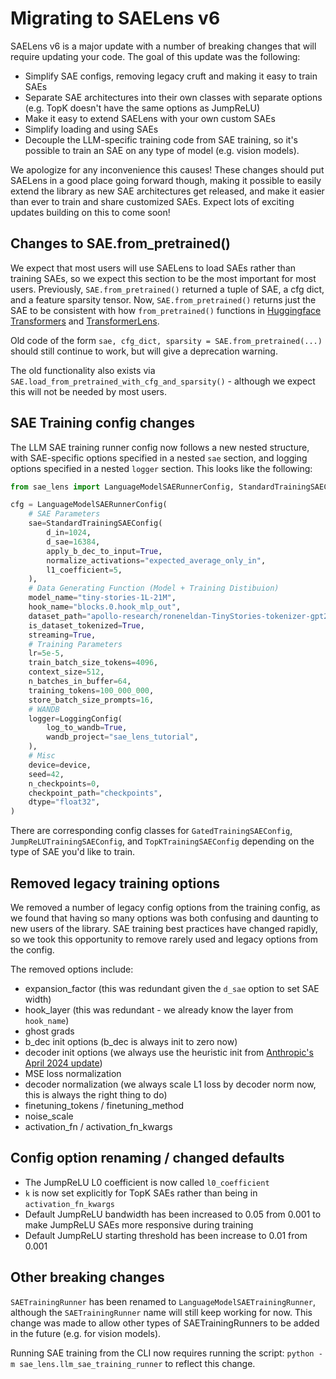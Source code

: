 # Migrating to SAELens v6

SAELens v6 is a major update with a number of breaking changes that will require updating your code. The goal of this update was the following:

- Simplify SAE configs, removing legacy cruft and making it easy to train SAEs
- Separate SAE architectures into their own classes with separate options (e.g. TopK doesn't have the same options as JumpReLU)
- Make it easy to extend SAELens with your own custom SAEs
- Simplify loading and using SAEs
- Decouple the LLM-specific training code from SAE training, so it's possible to train an SAE on any type of model (e.g. vision models).

We apologize for any inconvenience this causes! These changes should put SAELens in a good place going forward though, making it possible to easily extend the library as new SAE architectures get released, and make it easier than ever to train and share customized SAEs. Expect lots of exciting updates building on this to come soon!

## Changes to SAE.from_pretrained()

We expect that most users will use SAELens to load SAEs rather than training SAEs, so we expect this section to be the most important for most users. Previously, `SAE.from_pretrained()` returned a tuple of SAE, a cfg dict, and a feature sparsity tensor. Now, `SAE.from_pretrained()` returns just the SAE to be consistent with how `from_pretrained()` functions in [Huggingface Transformers](https://huggingface.co/docs/transformers/en/index) and [TransformerLens](https://transformerlensorg.github.io/TransformerLens/).

Old code of the form `sae, cfg_dict, sparsity = SAE.from_pretrained(...)` should still continue to work, but will give a deprecation warning.

The old functionality also exists via `SAE.load_from_pretrained_with_cfg_and_sparsity()` - although we expect this will not be needed by most users.

## SAE Training config changes

The LLM SAE training runner config now follows a new nested structure, with SAE-specific options specified in a nested `sae` section, and logging options specified in a nested `logger` section. This looks like the following:

```python
from sae_lens import LanguageModelSAERunnerConfig, StandardTrainingSAEConfig, LoggingConfig

cfg = LanguageModelSAERunnerConfig(
    # SAE Parameters
    sae=StandardTrainingSAEConfig(
        d_in=1024,
        d_sae=16384,
        apply_b_dec_to_input=True,
        normalize_activations="expected_average_only_in",
        l1_coefficient=5,
    ),
    # Data Generating Function (Model + Training Distibuion)
    model_name="tiny-stories-1L-21M",
    hook_name="blocks.0.hook_mlp_out",
    dataset_path="apollo-research/roneneldan-TinyStories-tokenizer-gpt2",
    is_dataset_tokenized=True,
    streaming=True,
    # Training Parameters
    lr=5e-5,
    train_batch_size_tokens=4096,
    context_size=512,
    n_batches_in_buffer=64,
    training_tokens=100_000_000,
    store_batch_size_prompts=16,
    # WANDB
    logger=LoggingConfig(
        log_to_wandb=True,
        wandb_project="sae_lens_tutorial",
    ),
    # Misc
    device=device,
    seed=42,
    n_checkpoints=0,
    checkpoint_path="checkpoints",
    dtype="float32",
)
```

There are corresponding config classes for `GatedTrainingSAEConfig`, `JumpReLUTrainingSAEConfig`, and `TopKTrainingSAEConfig` depending on the type of SAE you'd like to train.

## Removed legacy training options

We removed a number of legacy config options from the training config, as we found that having so many options was both confusing and daunting to new users of the library. SAE training best practices have changed rapidly, so we took this opportunity to remove rarely used and legacy options from the config.

The removed options include:

- expansion_factor (this was redundant given the `d_sae` option to set SAE width)
- hook_layer (this was redundant - we already know the layer from `hook_name`)
- ghost grads
- b_dec init options (b_dec is always init to zero now)
- decoder init options (we always use the heuristic init from [Anthropic's April 2024 update](https://transformer-circuits.pub/2024/april-update/index.html#training-saes))
- MSE loss normalization
- decoder normalization (we always scale L1 loss by decoder norm now, this is always the right thing to do)
- finetuning_tokens / finetuning_method
- noise_scale
- activation_fn / activation_fn_kwargs

## Config option renaming / changed defaults

- The JumpReLU L0 coefficient is now called `l0_coefficient`
- `k` is now set explicitly for TopK SAEs rather than being in `activation_fn_kwargs`
- Default JumpReLU bandwidth has been increased to 0.05 from 0.001 to make JumpReLU SAEs more responsive during training
- Default JumpReLU starting threshold has been increase to 0.01 from 0.001

## Other breaking changes

`SAETrainingRunner` has been renamed to `LanguageModelSAETrainingRunner`, although the `SAETrainingRunner` name will still keep working for now. This change was made to allow other types of SAETrainingRunners to be added in the future (e.g. for vision models).

Running SAE training from the CLI now requires running the script: `python -m sae_lens.llm_sae_training_runner` to reflect this change.
